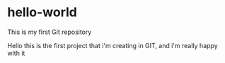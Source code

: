# hello-world
This is my first Git repository

Hello this is the first project that i'm creating in GIT, and i'm really happy with it
